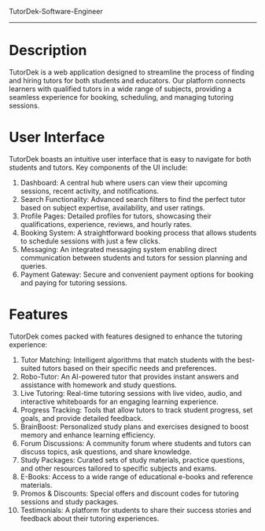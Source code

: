 TutorDek-Software-Engineer

---

# Description

TutorDek is a web application designed to streamline the process of finding and hiring tutors for both students and educators. Our platform connects learners with qualified tutors in a wide range of subjects, providing a seamless experience for booking, scheduling, and managing tutoring sessions.

# User Interface

TutorDek boasts an intuitive user interface that is easy to navigate for both students and tutors. Key components of the UI include:

1. Dashboard: A central hub where users can view their upcoming sessions, recent activity, and notifications.
2. Search Functionality: Advanced search filters to find the perfect tutor based on subject expertise, availability, and user ratings.
3. Profile Pages: Detailed profiles for tutors, showcasing their qualifications, experience, reviews, and hourly rates.
4. Booking System: A straightforward booking process that allows students to schedule sessions with just a few clicks.
5. Messaging: An integrated messaging system enabling direct communication between students and tutors for session planning and queries.
6. Payment Gateway: Secure and convenient payment options for booking and paying for tutoring sessions.

# Features

TutorDek comes packed with features designed to enhance the tutoring experience:

1. Tutor Matching: Intelligent algorithms that match students with the best-suited tutors based on their specific needs and preferences.
2. Robo-Tutor: An AI-powered tutor that provides instant answers and assistance with homework and study questions.
3. Live Tutoring: Real-time tutoring sessions with live video, audio, and interactive whiteboards for an engaging learning experience.
4. Progress Tracking: Tools that allow tutors to track student progress, set goals, and provide detailed feedback.
5. BrainBoost: Personalized study plans and exercises designed to boost memory and enhance learning efficiency.
6. Forum Discussions: A community forum where students and tutors can discuss topics, ask questions, and share knowledge.
7. Study Packages: Curated sets of study materials, practice questions, and other resources tailored to specific subjects and exams.
8. E-Books: Access to a wide range of educational e-books and reference materials.
9. Promos & Discounts: Special offers and discount codes for tutoring sessions and study packages.
10. Testimonials: A platform for students to share their success stories and feedback about their tutoring experiences.


